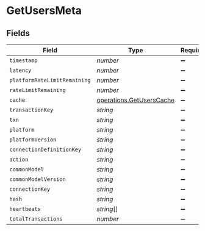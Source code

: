 # GetUsersMeta


## Fields

| Field                                                                | Type                                                                 | Required                                                             | Description                                                          |
| -------------------------------------------------------------------- | -------------------------------------------------------------------- | -------------------------------------------------------------------- | -------------------------------------------------------------------- |
| `timestamp`                                                          | *number*                                                             | :heavy_minus_sign:                                                   | N/A                                                                  |
| `latency`                                                            | *number*                                                             | :heavy_minus_sign:                                                   | N/A                                                                  |
| `platformRateLimitRemaining`                                         | *number*                                                             | :heavy_minus_sign:                                                   | N/A                                                                  |
| `rateLimitRemaining`                                                 | *number*                                                             | :heavy_minus_sign:                                                   | N/A                                                                  |
| `cache`                                                              | [operations.GetUsersCache](../../models/operations/getuserscache.md) | :heavy_minus_sign:                                                   | N/A                                                                  |
| `transactionKey`                                                     | *string*                                                             | :heavy_minus_sign:                                                   | N/A                                                                  |
| `txn`                                                                | *string*                                                             | :heavy_minus_sign:                                                   | N/A                                                                  |
| `platform`                                                           | *string*                                                             | :heavy_minus_sign:                                                   | N/A                                                                  |
| `platformVersion`                                                    | *string*                                                             | :heavy_minus_sign:                                                   | N/A                                                                  |
| `connectionDefinitionKey`                                            | *string*                                                             | :heavy_minus_sign:                                                   | N/A                                                                  |
| `action`                                                             | *string*                                                             | :heavy_minus_sign:                                                   | N/A                                                                  |
| `commonModel`                                                        | *string*                                                             | :heavy_minus_sign:                                                   | N/A                                                                  |
| `commonModelVersion`                                                 | *string*                                                             | :heavy_minus_sign:                                                   | N/A                                                                  |
| `connectionKey`                                                      | *string*                                                             | :heavy_minus_sign:                                                   | N/A                                                                  |
| `hash`                                                               | *string*                                                             | :heavy_minus_sign:                                                   | N/A                                                                  |
| `heartbeats`                                                         | *string*[]                                                           | :heavy_minus_sign:                                                   | N/A                                                                  |
| `totalTransactions`                                                  | *number*                                                             | :heavy_minus_sign:                                                   | N/A                                                                  |